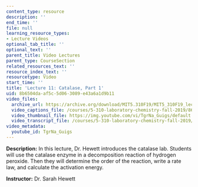 ```yaml
---
content_type: resource
description: ''
end_time: ''
file: null
learning_resource_types:
- Lecture Videos
optional_tab_title: ''
optional_text: ''
parent_title: Video Lectures
parent_type: CourseSection
related_resources_text: ''
resource_index_text: ''
resourcetype: Video
start_time: ''
title: 'Lecture 11: Catalase, Part 1'
uid: 8b6504da-af5c-5d06-3089-e43a6a1d9b11
video_files:
  archive_url: https://archive.org/download/MIT5.310F19/MIT5_310F19_lec11_300k.mp4
  video_captions_file: /courses/5-310-laboratory-chemistry-fall-2019/86dc1bd41f955bd49815da0ce7089933_TgrNa_Guigs.vtt
  video_thumbnail_file: https://img.youtube.com/vi/TgrNa_Guigs/default.jpg
  video_transcript_file: /courses/5-310-laboratory-chemistry-fall-2019/99c340a697393ad2d95547f1530fd608_TgrNa_Guigs.pdf
video_metadata:
  youtube_id: TgrNa_Guigs
---
```


**Description:** In this lecture, Dr. Hewett introduces the catalase lab. Students will use the catalase enzyme in a decomposition reaction of hydrogen peroxide. Then they will determine the order of the reaction, write a rate law, and calculate the activation energy.

**Instructor:** Dr. Sarah Hewett